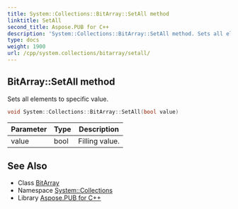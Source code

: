 ```yaml
---
title: System::Collections::BitArray::SetAll method
linktitle: SetAll
second_title: Aspose.PUB for C++
description: 'System::Collections::BitArray::SetAll method. Sets all elements to specific value in C++.'
type: docs
weight: 1900
url: /cpp/system.collections/bitarray/setall/
---
```

## BitArray::SetAll method


Sets all elements to specific value.

```cpp
void System::Collections::BitArray::SetAll(bool value)
```


| Parameter | Type | Description |
| --- | --- | --- |
| value | bool | Filling value. |

## See Also

* Class [BitArray](../)
* Namespace [System::Collections](../../)
* Library [Aspose.PUB for C++](../../../)
